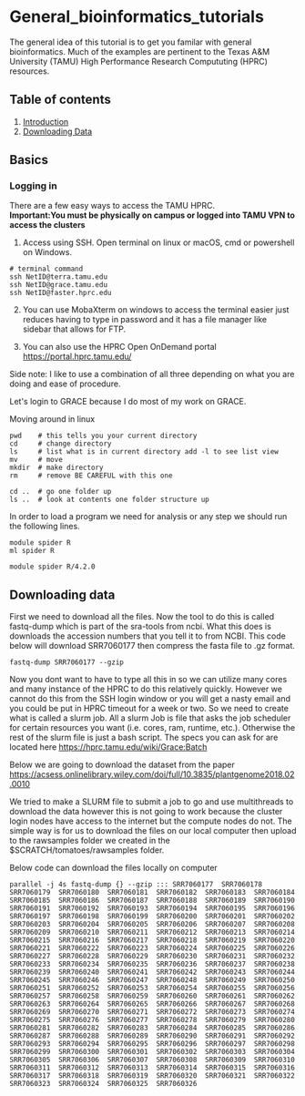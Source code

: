 # General_bioinformatics_tutorials
The general idea of this tutorial is to get you familar with general bioinformatics. Much of the examples are pertinent to the Texas A&M University (TAMU) High Performance Research Compututing (HPRC) resources.

## Table of contents
1. [Introduction](#Basics)
2. [Downloading Data](#downloading-data)

## Basics <a name="Basics"></a>
### Logging in 
There are a few easy ways to access the TAMU HPRC.    
**Important:You must be physically on campus or logged into TAMU VPN  to access the clusters**

1. Access using SSH. Open terminal on linux or macOS, cmd or powershell on Windows.     
```
# terminal command
ssh NetID@terra.tamu.edu
ssh NetID@grace.tamu.edu
ssh NetID@faster.hprc.edu
```

2. You can use MobaXterm on windows to access the terminal easier just reduces having to type in password and it has a file manager like sidebar that allows for FTP.

3. You can also use the HPRC Open OnDemand portal https://portal.hprc.tamu.edu/

Side note: I like to use a combination of all three depending on what you are doing and ease of procedure.


Let's login to GRACE because I do most of my work on GRACE.

Moving around in linux
```
pwd    # this tells you your current directory
cd     # change directory
ls     # list what is in current directory add -l to see list view
mv     # move
mkdir  # make directory
rm     # remove BE CAREFUL with this one

cd ..  # go one folder up
ls ..  # look at contents one folder structure up

```




In order to load a program we need for analysis or any step we should run the following lines.

```
module spider R 
ml spider R

module spider R/4.2.0
```
## Downloading data <a name="downloading-data"></a>
First we need to download all the files. Now the tool to do this is called fastq-dump which is part of the sra-tools from ncbi. What this does is downloads the accession numbers that you tell it to from NCBI. This code below will download SRR7060177 then compress the fasta file to .gz format.
```
fastq-dump SRR7060177 --gzip
```

Now you dont want to have to type all this in so we can utilize many cores and many instance of the HPRC to do this relatively quickly. However we cannot do this from the SSH login window or you will get a nasty email and you could be put in HPRC timeout for a week or two. So we need to create what is called a slurm job. All a slurm Job is file that asks the job scheduler for certain resources you want (i.e. cores, ram, runtime, etc.). Otherwise the rest of the slurm file is just a bash script. The specs you can ask for are located here https://hprc.tamu.edu/wiki/Grace:Batch


Below we are going to download the dataset from the paper https://acsess.onlinelibrary.wiley.com/doi/full/10.3835/plantgenome2018.02.0010

We tried to make a SLURM file to submit a job to go and use multithreads to download the data however this is not going to work because the cluster login nodes have access to the internet but the compute nodes do not. The simple way is for us to download the files on our local computer then upload to the rawsamples folder we created in the $SCRATCH/tomatoes/rawsamples folder.


Below code can download the files locally on computer

```
parallel -j 4s fastq-dump {} --gzip ::: SRR7060177	SRR7060178	SRR7060179  SRR7060180	SRR7060181	SRR7060182	SRR7060183	SRR7060184	SRR7060185	SRR7060186	SRR7060187	SRR7060188	SRR7060189	SRR7060190	SRR7060191	SRR7060192	SRR7060193	SRR7060194	SRR7060195	SRR7060196	SRR7060197	SRR7060198	SRR7060199	SRR7060200	SRR7060201	SRR7060202	SRR7060203	SRR7060204	SRR7060205	SRR7060206	SRR7060207	SRR7060208	SRR7060209	SRR7060210	SRR7060211	SRR7060212	SRR7060213	SRR7060214	SRR7060215	SRR7060216	SRR7060217	SRR7060218	SRR7060219	SRR7060220	SRR7060221	SRR7060222	SRR7060223	SRR7060224	SRR7060225	SRR7060226	SRR7060227	SRR7060228	SRR7060229	SRR7060230	SRR7060231	SRR7060232	SRR7060233	SRR7060234	SRR7060235	SRR7060236	SRR7060237	SRR7060238	SRR7060239	SRR7060240	SRR7060241	SRR7060242	SRR7060243	SRR7060244	SRR7060245	SRR7060246	SRR7060247	SRR7060248	SRR7060249	SRR7060250	SRR7060251	SRR7060252	SRR7060253	SRR7060254	SRR7060255	SRR7060256	SRR7060257	SRR7060258	SRR7060259	SRR7060260	SRR7060261	SRR7060262	SRR7060263	SRR7060264	SRR7060265	SRR7060266	SRR7060267	SRR7060268	SRR7060269	SRR7060270	SRR7060271	SRR7060272	SRR7060273	SRR7060274	SRR7060275	SRR7060276	SRR7060277	SRR7060278	SRR7060279	SRR7060280	SRR7060281	SRR7060282	SRR7060283	SRR7060284	SRR7060285	SRR7060286	SRR7060287	SRR7060288	SRR7060289	SRR7060290	SRR7060291	SRR7060292	SRR7060293	SRR7060294	SRR7060295	SRR7060296	SRR7060297	SRR7060298	SRR7060299	SRR7060300	SRR7060301	SRR7060302	SRR7060303	SRR7060304	SRR7060305	SRR7060306	SRR7060307	SRR7060308	SRR7060309	SRR7060310	SRR7060311	SRR7060312	SRR7060313	SRR7060314	SRR7060315	SRR7060316	SRR7060317	SRR7060318	SRR7060319	SRR7060320	SRR7060321	SRR7060322	SRR7060323	SRR7060324	SRR7060325	SRR7060326

```